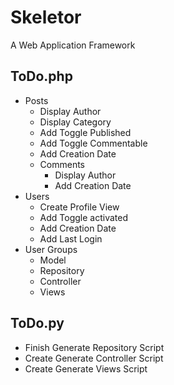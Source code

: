 # Skeletor
A Web Application Framework

## ToDo.php
* Posts
  * Display Author
  * Display Category
  * Add Toggle Published
  * Add Toggle Commentable
  * Add Creation Date
  * Comments
    * Display Author
    * Add Creation Date
* Users
  * Create Profile View
  * Add Toggle activated
  * Add Creation Date
  * Add Last Login
* User Groups
  * Model
  * Repository
  * Controller
  * Views

## ToDo.py
* Finish Generate Repository Script
* Create Generate Controller Script
* Create Generate Views Script